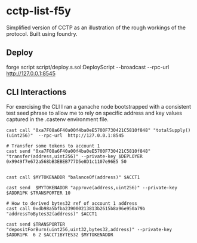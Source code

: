 # cctp-list-f5y

Simplified version of CCTP as an illustration of the rough workings of the protocol. Built using foundry.

## Deploy

forge script script/deploy.s.sol:DeployScript --broadcast --rpc-url http://127.0.0.1:8545

## CLI Interactions

For exercising the CLI I ran a ganache node bootstrapped with a consistent test seed phrase to allow me to rely on specific address and key values captured in the 
.castenv environment file.

```
cast call "0xa7F08a6F40a00f4ba0eE5700F730421C5810f848" "totalSupply()(uint256)"  --rpc-url  http://127.0.0.1:8545

# Transfer some tokens to account 1
cast send "0xa7F08a6F40a00f4ba0eE5700F730421C5810f848" "transfer(address,uint256)" --private-key $DEPLOYER 0x9949f7e672a568bB3EBEB777D5e8D1c1107e96E5 50


cast call $MYTOKENADDR "balanceOf(address)" $ACCT1

cast send  $MYTOKENADDR "approve(address,uint256)" --private-key $ADDR1PK $TRANSPORTER 10

# How to derived bytes32 ref of account 1 address
cast call 0xdb98a5bfba239000213813b2615b8a96e950a79b "addressToBytes32(address)" $ACCT1

cast send $TRANSPORTER "depositForBurn(uint256,uint32,bytes32,address)" --private-key $ADDR1PK  6 2 $ACCT1BYTES32 $MYTOKENADDR
```

